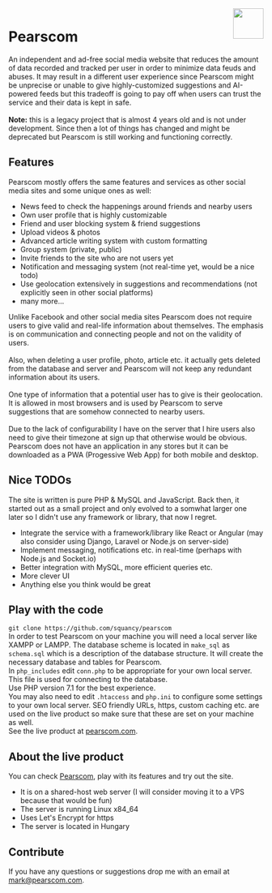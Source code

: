 <img align="right" width="60" src="http://www.pearscom.com/images/newfav.png">
<h1>Pearscom</h1>

An independent and ad-free social media website that reduces the amount of data recorded and tracked per user in order to minimize data feuds and abuses. It may result in a different user experience since Pearscom might be unprecise or unable to give highly-customized suggestions and AI-powered feeds but this tradeoff is going to pay off when users can trust the service and their data is kept in safe.<br><br>
<b>Note:</b> this is a legacy project that is almost 4 years old and is not under development. Since then a lot of things has changed and might be deprecated but Pearscom is still working and functioning correctly.

## Features
Pearscom mostly offers the same features and services as other social media sites and some unique ones as well:
  - News feed to check the happenings around friends and nearby users
  - Own user profile that is highly customizable
  - Friend and user blocking system & friend suggestions
  - Upload videos & photos
  - Advanced article writing system with custom formatting
  - Group system (private, public)
  - Invite friends to the site who are not users yet
  - Notification and messaging system (not real-time yet, would be a nice todo)
  - Use geolocation extensively in suggestions and recommendations (not explicitly seen in other social platforms)
  - many more...

Unlike Facebook and other social media sites Pearscom does not require users to give valid and real-life information about themselves. The emphasis is on communication and connecting people and not on the validity of users.<br><br>
Also, when deleting a user profile, photo, article etc. it actually gets deleted from the database and server and Pearscom will not keep any redundant information about its users.<br><br>
One type of information that a potential user has to give is their geolocation. It is allowed in most browsers and is used by Pearscom to serve suggestions that are somehow connected to nearby users.<br><br>
Due to the lack of configurability I have on the server that I hire users also need to give their timezone at sign up that otherwise would be obvious.
Pearscom does not have an application in any stores but it can be downloaded as a PWA (Progessive Web App) for both mobile and desktop.

## Nice TODOs
The site is written is pure PHP & MySQL and JavaScript. Back then, it started out as a small project and only evolved to a somwhat larger one later so I didn't use any framework or library, that now I regret.
  - Integrate the service with a framework/library like React or Angular (may also consider using Django, Laravel or Node.js on server-side)
  - Implement messaging, notifications etc. in real-time (perhaps with Node.js and Socket.io)
  - Better integration with MySQL, more efficient queries etc.
  - More clever UI
  - Anything else you think would be great
 
## Play with the code
`git clone https://github.com/squancy/pearscom`<br>
In order to test Pearscom on your machine you will need a local server like XAMPP or LAMPP. The database scheme is located in `make_sql` as `schema.sql` which is a description of the database structure. It will create the necessary database and tables for Pearscom.<br>
In `php_includes` edit `conn.php` to be appropriate for your own local server. This file is used for connecting to the database.<br>
Use PHP version 7.1 for the best experience.<br>
You may also need to edit `.htaccess` and `php.ini` to configure some settings to your own local server. SEO friendly URLs, https, custom caching etc. are used on the live product so make sure that these are set on your machine as well.<br>
See the live product at <a href="https://www.pearscom.com/">pearscom.com</a>.<br>

## About the live product
You can check <a href="https://www.pearscom.com/">Pearscom</a>, play with its features and try out the site.<br>
  - It is on a shared-host web server (I will consider moving it to a VPS because that would be fun)
  - The server is running Linux x84_64
  - Uses Let's Encrypt for https
  - The server is located in Hungary

## Contribute
If you have any questions or suggestions drop me with an email at <a href="mailto:mark@pearscom.com">mark@pearscom.com</a>.
